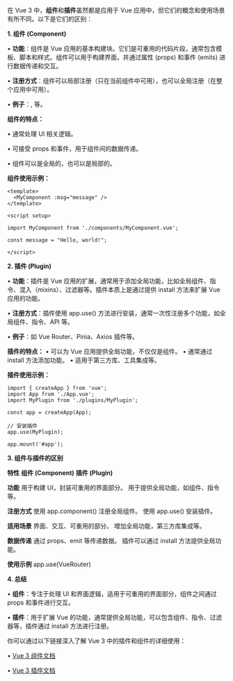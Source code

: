 在 Vue 3 中，**组件**和**插件**虽然都是应用于 Vue 应用中，但它们的概念和使用场景有所不同。以下是它们的区别：



**1. 组件 (Component)**

 • **功能**：组件是 Vue 应用的基本构建块。它们是可重用的代码片段，通常包含模板、脚本和样式。组件可以用于构建界面，并通过属性 (props) 和事件 (emits) 进行数据传递和交互。

 • **注册方式**：组件可以局部注册（只在当前组件中可用），也可以全局注册（在整个应用中可用）。

 • **例子**：<MyButton />, <AppHeader /> 等。



**组件的特点：**

 • 通常处理 UI 相关逻辑。

 • 可接受 props 和事件，用于组件间的数据传递。

 • 组件可以是全局的，也可以是局部的。



**组件使用示例：**


```vue
<template>
  <MyComponent :msg="message" />
</template>

<script setup>

import MyComponent from './components/MyComponent.vue';

const message = "Hello, world!";

</script>
```

**2. 插件 (Plugin)**

 • **功能**：插件是 Vue 应用的扩展，通常用于添加全局功能，比如全局组件、指令、混入（mixins）、过滤器等。插件本质上是通过提供 install 方法来扩展 Vue 应用的功能。

 • **注册方式**：插件使用 app.use() 方法进行安装，通常一次性注册多个功能，如全局组件、指令、API 等。

 • **例子**：如 Vue Router、Pinia、Axios 插件等。



**插件的特点：**
 • 可以为 Vue 应用提供全局功能，不仅仅是组件。
 • 通常通过 install 方法添加功能。
 • 适用于第三方库、工具集成等。

**插件使用示例：**

```vue
import { createApp } from 'vue';
import App from './App.vue';
import MyPlugin from './plugins/MyPlugin';

const app = createApp(App);

// 安装插件
app.use(MyPlugin);

app.mount('#app');
```


**3. 组件与插件的区别**

**特性** **组件 (Component)** **插件 (Plugin)**

**功能** 用于构建 UI，封装可重用的界面部分。 用于提供全局功能，如组件、指令等。

**注册方式** 使用 app.component() 注册全局组件。 使用 app.use() 安装插件。

**适用场景** 界面、交互、可重用的部分。 增加全局功能，第三方库集成等。

**数据传递** 通过 props、emit 等传递数据。 插件可以通过 install 方法提供全局功能。

**使用示例** <MyComponent /> app.use(VueRouter)


**4. 总结**

 • **组件**：专注于处理 UI 和界面逻辑，适用于可重用的界面部分，组件之间通过 props 和事件进行交互。

 • **插件**：用于扩展 Vue 的功能，通常提供全局功能，可以包含组件、指令、过滤器等，插件通过 install 方法进行注册。



你可以通过以下链接深入了解 Vue 3 中的插件和组件的详细使用：

 • [Vue 3 组件文档](https://v3.vuejs.org/guide/component-basics.html)

 • [Vue 3 插件文档](https://v3.vuejs.org/guide/essentials/plugins.html)